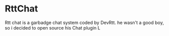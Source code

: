# RttChat
Rtt chat is a garbadge chat system coded by DevRtt.
he wasn't a good boy, so i decided to open source his Chat plugin L
